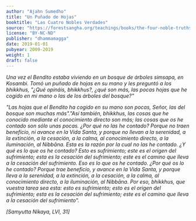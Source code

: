 ```yaml
---
author: "Ajahn Sumedho"
title: "Un Puñado de Hojas"
booktitle: "Las Cuatro Nobles Verdades"
source: "https://forestsangha.org/teachings/books/the-four-noble-truths?language=English"
license: "BY-NC-ND"
publisher: "dhammamagga"
date: 2019-01-01
pubyear: 2009-2019
weight: 1
draft: false
---
```

_Una vez el Bendito estaba viviendo en un bosque de árboles simsapa, en Kosambi. Tomó un puñado de hojas en su mano y les preguntó a los *bhikkhus*, "¿Qué opináis, *bhikkhus*?, ¿qué son más, las pocas hojas que he cogido en mi mano o las de los árboles del bosque?"_  

_"Las hojas que el Bendito ha cogido en su mano son pocas, Señor, las del bosque son muchas más"."Así también, *bhikkhus*, las cosas que he conocido mediante el conocimiento directo son más; las cosas que os he contado son sólo unas pocas. ¿Por qué no las he contado? Porque no traen beneficio, ni avance en la Vida Santa, y porque no llevan a la serenidad, a la extinción, a la cesación, a la calma, al conocimiento directo, a la iluminación, al Nibbāna. Esta es la razón por la cual no las he contado. ¿Y qué es lo que os he contado? Esto es sufrimiento; este es el origen del sufrimiento; esta es la cesación del sufrimiento; este es el camino que lleva a la cesación del sufrimiento. Eso es lo que os he contado. ¿Por qué os lo he contado? Porque trae beneficio, y avance en la Vida Santa, y porque lleva a la serenidad, a la extinción, a la cesación, a la calma, al conocimiento directo, a la iluminación, al Nibbāna. Por eso, *bhikkhus*, que vuestra tarea sea esta: esto es sufrimiento; esto es el origen del sufrimiento; esta es la cesación del sufrimiento; este es el camino que lleva a la cesación del sufrimiento"._  

_[Samyutta Nikaya, LVI, 31]_
